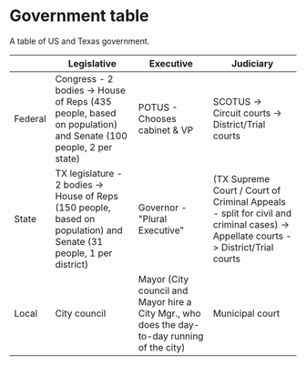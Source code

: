 # Government table

A table of US and Texas government.

|         | Legislative                                                                                                         | Executive                                                                                    | Judiciary                                                                                                                        |
| ------- | ------------------------------------------------------------------------------------------------------------------- | -------------------------------------------------------------------------------------------- | -------------------------------------------------------------------------------------------------------------------------------- |
| Federal | Congress - 2 bodies -> House of Reps (435 people, based on population) and Senate (100 people, 2 per state)         | POTUS - Chooses cabinet & VP                                                                 | SCOTUS -> Circuit courts -> District/Trial courts                                                                                |
| State   | TX legislature - 2 bodies -> House of Reps (150 people, based on population) and Senate (31 people, 1 per district) | Governor - "Plural Executive"                                                                | (TX Supreme Court / Court of Criminal Appeals - split for civil and criminal cases) -> Appellate courts -> District/Trial courts |
| Local   | City council                                                                                                        | Mayor (City council and Mayor hire a City Mgr., who does the day-to-day running of the city) | Municipal court                                                                                                                  |
